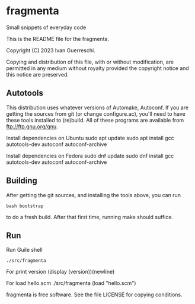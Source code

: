 # fragmenta
Small snippets of everyday code

This is the README file for the fragmenta.

Copyright (C) 2023 Ivan Guerreschi.

Copying and distribution of this file, with or without modification,
are permitted in any medium without royalty provided the copyright
notice and this notice are preserved.

Autotools
---------

This distribution uses whatever versions of Automake, Autoconf.
If you are getting the sources from git (or change configure.ac), you'll
need to have these tools installed to (re)build.
All of these programs are available from
ftp://ftp.gnu.org/gnu.

Install dependencies on Ubuntu
    sudo apt update
    sudo apt install gcc autotools-dev autoconf autoconf-archive

Install dependencies on Fedora
    sudo dnf update
    sudo dnf install gcc autotools-dev autoconf autoconf-archive

Building
--------

After getting the git sources, and installing the tools above, you
can run

    bash bootstrap

to do a fresh build.  After that first time, running make should suffice.

Run
---

Run Guile shell

    ./src/fragmenta

For print version
    (display (version))(newline)

For load hello.scm
    ./src/fragmenta
    (load "hello.scm")

fragmenta is free software. See the file LICENSE for copying conditions.
